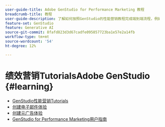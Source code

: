 ```yaml
---
user-guide-title: Adobe GenStudio for Performance Marketing 教程
breadcrumb-title: 教程
user-guide-description: 了解如何按照GenStudio的性能营销教程完成端到端流程，例如创建电子邮件体验。
feature-set: GenStudio
feature: Generative AI
source-git-commit: 8fafd823d3d67cadfe095857723ba1e57e2a14fb
workflow-type: tm+mt
source-wordcount: '54'
ht-degree: 12%

---
```



# 绩效营销TutorialsAdobe GenStudio {#learning}

+ [GenStudio性能营销Tutorials](tutorials.md)
+ [创建电子邮件体验](create-email-experience.md)
+ [创建元广告体验](create-meta-ad.md)
+ [GenStudio for Performance Marketing用户指南](https://experienceleague.adobe.com/docs/genstudio/user-guide/home.html)
